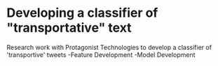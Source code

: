 # Developing a classifier of "transportative" text

Research work with Protagonist Technologies to develop a classifier of 'transportive' tweets
-Feature Development
-Model Development
